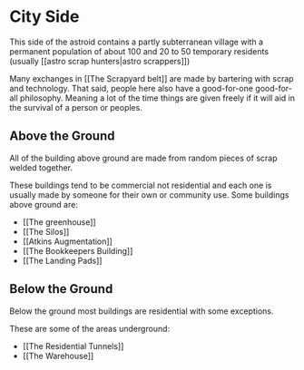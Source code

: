 # City Side

This side of the astroid contains a partly subterranean village with a permanent population of about 100 and 20 to 50 temporary residents (usually [[astro scrap hunters|astro scrappers]])

Many exchanges in [[The Scrapyard belt]] are made by bartering with scrap and technology. That said, people here also have a good-for-one good-for-all philosophy. Meaning a lot of the time things are given freely if it will aid in the survival of a person or peoples.

## Above the Ground

All of the building above ground are made from random pieces of scrap welded together.

These buildings tend to be commercial not residential and each one is usually made by someone for their own or community use. Some buildings above ground are:

- [[The greenhouse]]
- [[The Silos]]
- [[Atkins Augmentation]]
- [[The Bookkeepers Building]]
- [[The Landing Pads]]

## Below the Ground

Below the ground most buildings are residential with some exceptions.

These are some of the areas underground:

- [[The Residential Tunnels]]
- [[The Warehouse]]

